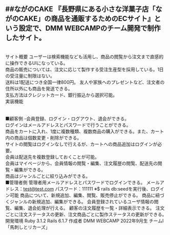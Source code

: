 ##ながのCAKE
『長野県にある小さな洋菓子店「ながのCAKE」の商品を通販するためのECサイト』という設定で、DMM WEBCAMPのチーム開発で制作したサイト。
---
<br>サイト概要
ユーザーは検索機能なども活用し、商品の閲覧から注文まで直感的に操作できるUIになっている。<br>
商品の販売については、注文に応じて製作する受注生産型を採用している。1日の受注量に制限はない。<br>
送料は1配送につき全国一律800円。
友人や家族へのプレゼントなど、注文者の住所以外にも商品を発送できる。<br>
支払方法はクレジットカード、銀行振込から選択可能。<br>
実装機能<br>  
<br>■顧客側
  -会員登録、ログイン・ログアウト、退会ができる。<br>
    ログインはメールアドレスとパスワードで行うことができる。<br>
    商品をカートに入れ、1度に複数種類、複数商品の購入ができる。また、カート   内の商品は個数変更・削除ができる。<br>
    サイトの閲覧はログインなしで行えるが、カートへの商品追加はログインが必要。<br>
    会員は配送先を複数登録しておくことが可能。<br>
    会員はマイページから、会員情報の閲覧・編集、注文履歴の閲覧、配送先の閲覧・編集ができる。<br>
    商品はジャンルごとに絞り込みができる。<br>
■管理者側
管理者用メールアドレスとパスワードでログインできる。
メールアドレス：test@test.com
パスワード：111111
※$ rails db:seedを実行後、ログイン可能
商品について、新規追加、編集、閲覧、販売停止ができる。
商品に紐づくジャンルの新規追加、編集ができる。
会員登録されているユーザ情報の閲覧、編集、退会処理が行える。
顧客の注文履歴を一覧・詳細表示できる。
注文ごとに注文ステータスの更新、注文商品ごとに製作ステータスの更新ができる。
開発環境
Ruby 3.1.2
Rails 6.1.7
作成者
DMM WEBCAMP 2022年9月生 チームI 「馬刺しとリカーズ」
